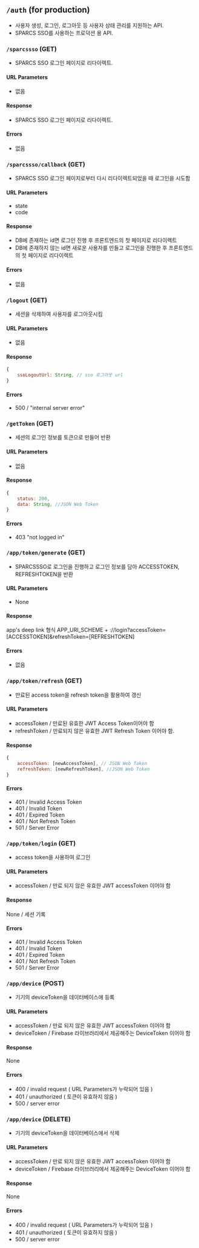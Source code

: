 ## `/auth` **(for production)**

- 사용자 생성, 로그인, 로그아웃 등 사용자 상태 관리를 지원하는 API.
- SPARCS SSO를 사용하는 프로덕션 용 API.

### `/sparcssso` **(GET)**

- SPARCS SSO 로그인 페이지로 리다이렉트.

#### URL Parameters

- 없음

#### Response

- SPARCS SSO 로그인 페이지로 리다이렉트.

#### Errors

- 없음

### `/sparcssso/callback` **(GET)**

- SPARCS SSO 로그인 페이지로부터 다시 리다이렉트되었을 때 로그인을 시도함

#### URL Parameters

- state
- code

#### Response

- DB에 존재하는 id면 로그인 진행 후 프론트엔드의 첫 페이지로 리다이렉트
- DB에 존재하지 않는 id면 새로운 사용자를 만들고 로그인을 진행한 후 프론트엔드의 첫 페이지로 리다이렉트

#### Errors

- 없음

### `/logout` **(GET)**

- 세션을 삭제하여 사용자를 로그아웃시킴

#### URL Parameters

- 없음

#### Response

```javascript
{
    ssoLogoutUrl: String, // sso 로그아웃 url
}
```

#### Errors

- 500 / "internal server error"

### `/getToken` **(GET)**

- 세션의 로그인 정보를 토큰으로 만들어 반환

#### URL Parameters

- 없음

#### Response

```javascript
{
    status: 200,
    data: String, //JSON Web Token
}
```

#### Errors

- 403 "not logged in"

### `/app/token/generate` **(GET)**

- SPARCSSSO로 로그인을 진행하고 로그인 정보를 담아 ACCESSTOKEN, REFRESHTOKEN을 반환

#### URL Parameters

- None

#### Response

app's deep link
형식 APP_URI_SCHEME + ://login?accessToken=[ACCESSTOKEN]&refreshToken=[REFRESHTOKEN]

#### Errors

- 없음

### `/app/token/refresh` **(GET)**

- 만료된 access token을 refresh token을 활용하여 갱신

#### URL Parameters

- accessToken / 만료된 유효한 JWT Access Token이어야 함
- refreshToken / 만료되지 않은 유효한 JWT Refresh Token 이어야 함.

#### Response

```javascript
{
    accessToken: [newAccessToken], // JSON Web Token
    refreshToken: [newRefreshToken], //JSON Web Token
}
```

#### Errors

- 401 / Invalid Access Token
- 401 / Invalid Token
- 401 / Expired Token
- 401 / Not Refresh Token
- 501 / Server Error

### `/app/token/login` **(GET)**

- access token을 사용하여 로그인

#### URL Parameters

- accessToken / 만료 되지 않은 유효한 JWT accessToken 이어야 함

#### Response

None / 세션 기록

#### Errors

- 401 / Invalid Access Token
- 401 / Invalid Token
- 401 / Expired Token
- 401 / Not Refresh Token
- 501 / Server Error

### `/app/device` **(POST)**

- 기기의 deviceToken을 데이터베이스에 등록

#### URL Parameters

- accessToken / 만료 되지 않은 유효한 JWT accessToken 이어야 함
- deviceToken / Firebase 라이브러리에서 제공해주는 DeviceToken 이어야 함

#### Response

None

#### Errors

- 400 / invalid request ( URL Parameters가 누락되어 있음 )
- 401 / unauthorized ( 토큰이 유효하지 않음 )
- 500 / server error

### `/app/device` **(DELETE)**

- 기기의 deviceToken을 데이터베이스에서 삭제

#### URL Parameters

- accessToken / 만료 되지 않은 유효한 JWT accessToken 이어야 함
- deviceToken / Firebase 라이브러리에서 제공해주는 DeviceToken 이어야 함

#### Response

None

#### Errors

- 400 / invalid request ( URL Parameters가 누락되어 있음 )
- 401 / unauthorized ( 토큰이 유효하지 않음 )
- 500 / server error
